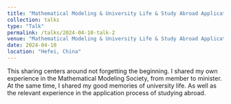 ```yaml
---
title: "Mathematical Modeling & University Life & Study Abroad Application Experience Sharing"
collection: talks
type: "Talk"
permalink: /talks/2024-04-10-talk-2
venue: "Mathematical Modeling & University Life & Study Abroad Application Experience Sharing"
date: 2024-04-10
location: "Hefei, China"
---
```




This sharing centers around not forgetting the beginning. I shared my own experience in the Mathematical Modeling Society, from member to minister. At the same time, I shared my good memories of university life. As well as the relevant experience in the application process of studying abroad.

